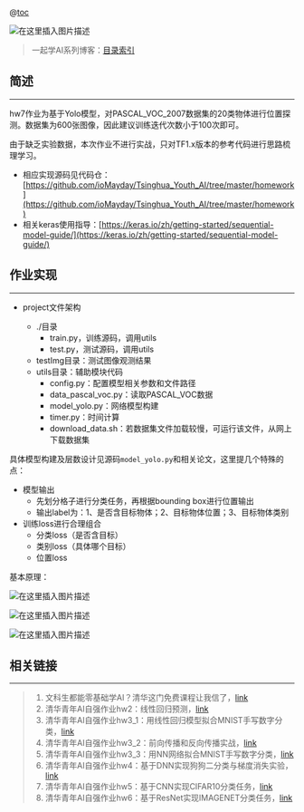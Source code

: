 @[toc](清华青年AI自强作业hw7：基于Yolo实现位置检测任务)

![在这里插入图片描述](https://img-blog.csdnimg.cn/c3c2e4b7dae44bef909a63d75eeb227f.jpeg)

> 一起学AI系列博客：[目录索引](https://blog.csdn.net/qq_17256689/article/details/130910780)

## 简述

---

hw7作业为基于Yolo模型，对PASCAL_VOC_2007数据集的20类物体进行位置探测。数据集为600张图像，因此建议训练迭代次数小于100次即可。

由于缺乏实验数据，本次作业不进行实战，只对TF1.x版本的参考代码进行思路梳理学习。

- 相应实现源码见代码仓：[https://github.com/ioMayday/Tsinghua_Youth_AI/tree/master/homework](https://github.com/ioMayday/Tsinghua_Youth_AI/tree/master/homework)
- 相关keras使用指导：[https://keras.io/zh/getting-started/sequential-model-guide/](https://keras.io/zh/getting-started/sequential-model-guide/)

## 作业实现

---

- project文件架构

    - ./目录
        - train.py，训练源码，调用utils
        - test.py，测试源码，调用utils
    - testImg目录：测试图像观测结果
    - utils目录：辅助模块代码
        - config.py：配置模型相关参数和文件路径
        - data_pascal_voc.py：读取PASCAL_VOC数据
        - model_yolo.py：网络模型构建
        - timer.py：时间计算
        - download_data.sh：若数据集文件加载较慢，可运行该文件，从网上下载数据集

具体模型构建及层数设计见源码`model_yolo.py`和相关论文，这里提几个特殊的点：

- 模型输出
    - 先划分格子进行分类任务，再根据bounding box进行位置输出
    - 输出label为：1、是否含目标物体；2、目标物体位置；3、目标物体类别
- 训练loss进行合理组合
    - 分类loss（是否含目标）
    - 类别loss（具体哪个目标）
    - 位置loss

基本原理：

![在这里插入图片描述](https://img-blog.csdnimg.cn/6ecb287fac264871882499e25c232f1c.png)

![在这里插入图片描述](https://img-blog.csdnimg.cn/5ffcd9fe96ee45b78b69cfb81dd97d26.png)

![在这里插入图片描述](https://img-blog.csdnimg.cn/5fd587de84d1469ebf6756c48151fff6.png)



## 相关链接																								

---

> 1. 文科生都能零基础学AI？清华这门免费课程让我信了，[link](https://blog.csdn.net/qq_17256689/article/details/123290351)
> 2. 清华青年AI自强作业hw2：线性回归预测，[link](https://blog.csdn.net/qq_17256689/article/details/124435599)
> 3. 清华青年AI自强作业hw3_1：用线性回归模型拟合MNIST手写数字分类，[link](https://blog.csdn.net/qq_17256689/article/details/131280024)
> 4. 清华青年AI自强作业hw3_2：前向传播和反向传播实战，[link](https://blog.csdn.net/qq_17256689/article/details/124435599)
> 5. 清华青年AI自强作业hw3_3：用NN网络拟合MNIST手写数字分类，[link](https://blog.csdn.net/qq_17256689/article/details/131280109)
> 6. 清华青年AI自强作业hw4：基于DNN实现狗狗二分类与梯度消失实验，[link](https://blog.csdn.net/qq_17256689/article/details/131424142)
> 7. 清华青年AI自强作业hw5：基于CNN实现CIFAR10分类任务，[link]( https://blog.csdn.net/qq_17256689/article/details/131501974)
> 7. 清华青年AI自强作业hw6：基于ResNet实现IMAGENET分类任务，[link](https://blog.csdn.net/qq_17256689/article/details/131605796)
